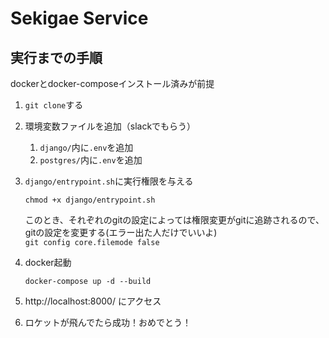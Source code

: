 # Sekigae Service


## 実行までの手順
dockerとdocker-composeインストール済みが前提

1. `git clone`する

1. 環境変数ファイルを追加（slackでもらう）

   1. `django/`内に`.env`を追加
   1. `postgres/`内に`.env`を追加

1. `django/entrypoint.sh`に実行権限を与える

   ```
   chmod +x django/entrypoint.sh
   ```
   このとき、それぞれのgitの設定によっては権限変更がgitに追跡されるので、gitの設定を変更する(エラー出た人だけでいいよ)  
   `git config core.filemode false`

1. docker起動

   ```
   docker-compose up -d --build
   ```

1. http://localhost:8000/ にアクセス

1. ロケットが飛んでたら成功！おめでとう！
